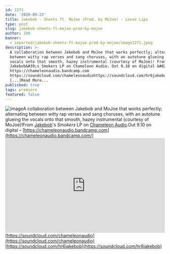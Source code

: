 ```yaml
---
id: 1271
date: '2020-09-22'
title: Jakebob - Sheets ft. MoJoe (Prod. by MoJoe) - Loose Lips
type: post
slug: jakebob-sheets-ft-mojoe-prod-by-mojoe
author: 100
banner:
  - imported/jakebob-sheets-ft-mojoe-prod-by-mojoe/image1271.jpeg
description: >-
  A collaboration between Jakebob and MoJoe that works perfectly; alternating
  between witty rap verses and sang choruses, with an autotune glueing the
  vocals onto that smooth, hazey instrumental (courtesy of MoJoe)! From
  Jakebob&#39;s Smokers LP on Chameleon Audio. Out 9.10 on digital &#8211;
  https://chameleonaudio.bandcamp.com
  https://soundcloud.com/chameleonaudiohttps://soundcloud.com/hr6jakebob
  [...]Read More...
published: true
tags: premiere
featured: false
---
```

![image](../imported/jakebob-sheets-ft-mojoe-prod-by-mojoe/image1271.jpeg)A collaboration between Jakebob and MoJoe that works perfectly; alternating between witty rap verses and sang choruses, with an autotune glueing the vocals onto that smooth, hazey instrumental (courtesy of MoJoe)!From [Jakebob](https://soundcloud.com/hr6jakebob)'s _Smokers_ LP on [Chameleon Audio](http://ttps://chameleonaudio.bandcamp.com).Out 9.10 on digital – [https://chameleonaudio.bandcamp.com](https://chameleonaudio.bandcamp.com/)<iframe width='100%' height='300' scrolling='no' frameborder='no' allow='autoplay' src='https://w.soundcloud.com/player/?url=https%3A//api.soundcloud.com/tracks/897766387&color=%23ff5500&auto_play=false&hide_related=false&show_comments=true&show_user=true&show_reposts=false&show_teaser=true'></iframe>[https://soundcloud.com/chameleonaudio](https://soundcloud.com/chameleonaudio)  
[https://soundcloud.com/hr6jakebob](https://soundcloud.com/hr6jakebob)